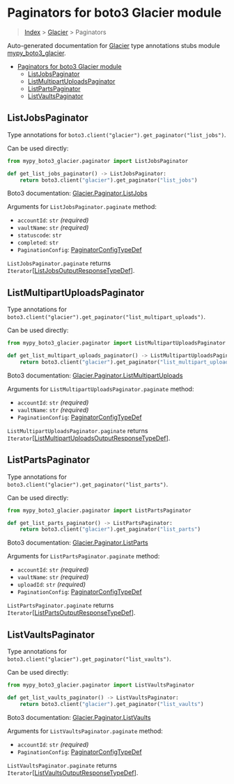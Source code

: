 # Paginators for boto3 Glacier module

> [Index](..) > [Glacier](.) > Paginators

Auto-generated documentation for
[Glacier](https://boto3.amazonaws.com/v1/documentation/api/latest/reference/services/glacier.html#Glacier)
type annotations stubs module
[mypy_boto3_glacier](https://pypi.org/project/mypy-boto3-glacier/).

- [Paginators for boto3 Glacier module](#paginators-for-boto3-glacier-module)
  - [ListJobsPaginator](#listjobspaginator)
  - [ListMultipartUploadsPaginator](#listmultipartuploadspaginator)
  - [ListPartsPaginator](#listpartspaginator)
  - [ListVaultsPaginator](#listvaultspaginator)

## ListJobsPaginator

Type annotations for `boto3.client("glacier").get_paginator("list_jobs")`.

Can be used directly:

```python
from mypy_boto3_glacier.paginator import ListJobsPaginator

def get_list_jobs_paginator() -> ListJobsPaginator:
    return boto3.client("glacier").get_paginator("list_jobs")
```

Boto3 documentation:
[Glacier.Paginator.ListJobs](https://boto3.amazonaws.com/v1/documentation/api/latest/reference/services/glacier.html#Glacier.Paginator.ListJobs)

Arguments for `ListJobsPaginator.paginate` method:

- `accountId`: `str` *(required)*
- `vaultName`: `str` *(required)*
- `statuscode`: `str`
- `completed`: `str`
- `PaginationConfig`:
  [PaginatorConfigTypeDef](./type_defs.md#paginatorconfigtypedef)

`ListJobsPaginator.paginate` returns
`Iterator`\[[ListJobsOutputResponseTypeDef](./type_defs.md#listjobsoutputresponsetypedef)\].

## ListMultipartUploadsPaginator

Type annotations for
`boto3.client("glacier").get_paginator("list_multipart_uploads")`.

Can be used directly:

```python
from mypy_boto3_glacier.paginator import ListMultipartUploadsPaginator

def get_list_multipart_uploads_paginator() -> ListMultipartUploadsPaginator:
    return boto3.client("glacier").get_paginator("list_multipart_uploads")
```

Boto3 documentation:
[Glacier.Paginator.ListMultipartUploads](https://boto3.amazonaws.com/v1/documentation/api/latest/reference/services/glacier.html#Glacier.Paginator.ListMultipartUploads)

Arguments for `ListMultipartUploadsPaginator.paginate` method:

- `accountId`: `str` *(required)*
- `vaultName`: `str` *(required)*
- `PaginationConfig`:
  [PaginatorConfigTypeDef](./type_defs.md#paginatorconfigtypedef)

`ListMultipartUploadsPaginator.paginate` returns
`Iterator`\[[ListMultipartUploadsOutputResponseTypeDef](./type_defs.md#listmultipartuploadsoutputresponsetypedef)\].

## ListPartsPaginator

Type annotations for `boto3.client("glacier").get_paginator("list_parts")`.

Can be used directly:

```python
from mypy_boto3_glacier.paginator import ListPartsPaginator

def get_list_parts_paginator() -> ListPartsPaginator:
    return boto3.client("glacier").get_paginator("list_parts")
```

Boto3 documentation:
[Glacier.Paginator.ListParts](https://boto3.amazonaws.com/v1/documentation/api/latest/reference/services/glacier.html#Glacier.Paginator.ListParts)

Arguments for `ListPartsPaginator.paginate` method:

- `accountId`: `str` *(required)*
- `vaultName`: `str` *(required)*
- `uploadId`: `str` *(required)*
- `PaginationConfig`:
  [PaginatorConfigTypeDef](./type_defs.md#paginatorconfigtypedef)

`ListPartsPaginator.paginate` returns
`Iterator`\[[ListPartsOutputResponseTypeDef](./type_defs.md#listpartsoutputresponsetypedef)\].

## ListVaultsPaginator

Type annotations for `boto3.client("glacier").get_paginator("list_vaults")`.

Can be used directly:

```python
from mypy_boto3_glacier.paginator import ListVaultsPaginator

def get_list_vaults_paginator() -> ListVaultsPaginator:
    return boto3.client("glacier").get_paginator("list_vaults")
```

Boto3 documentation:
[Glacier.Paginator.ListVaults](https://boto3.amazonaws.com/v1/documentation/api/latest/reference/services/glacier.html#Glacier.Paginator.ListVaults)

Arguments for `ListVaultsPaginator.paginate` method:

- `accountId`: `str` *(required)*
- `PaginationConfig`:
  [PaginatorConfigTypeDef](./type_defs.md#paginatorconfigtypedef)

`ListVaultsPaginator.paginate` returns
`Iterator`\[[ListVaultsOutputResponseTypeDef](./type_defs.md#listvaultsoutputresponsetypedef)\].
